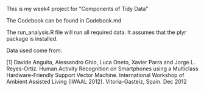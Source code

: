 This is my week4 project for "Components of Tidy Data"

The Codebook can be found in Codebook.md

The run_analysis.R file will run all required data. It assumes that the plyr package is installed.

Data used come from:

[1] Davide Anguita, Alessandro Ghio, Luca Oneto, Xavier Parra and Jorge L. Reyes-Ortiz. Human Activity Recognition on Smartphones using a Multiclass Hardware-Friendly Support Vector Machine. International Workshop of Ambient Assisted Living (IWAAL 2012). Vitoria-Gasteiz, Spain. Dec 2012
